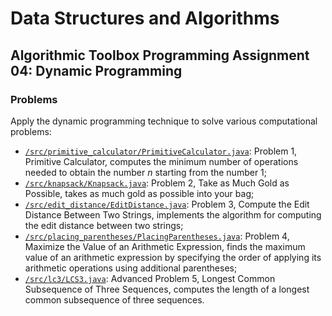# Data Structures and Algorithms
## Algorithmic Toolbox Programming Assignment 04: Dynamic Programming
### Problems
Apply the dynamic programming technique to solve various computational problems:
* [`/src/primitive_calculator/PrimitiveCalculator.java`](src/primitive_calculator/PrimitiveCalculator.java): Problem 1, Primitive Calculator, computes the minimum number of operations needed to obtain the number *n* starting from the number 1;
* [`/src/knapsack/Knapsack.java`](src/knapsack/Knapsack.java): Problem 2, Take as Much Gold as Possible, takes as much gold as possible into your bag;
* [`/src/edit_distance/EditDistance.java`](src/edit_distance/EditDistance.java): Problem 3, Compute the Edit Distance Between Two Strings, implements the algorithm for computing the edit distance between two strings;
* [`/src/placing_parentheses/PlacingParentheses.java`](src/placing_parentheses/PlacingParentheses.java): Problem 4, Maximize the Value of an Arithmetic Expression, finds the maximum value of an arithmetic expression by specifying the order of applying its arithmetic operations using additional parentheses;
* [`/src/lc3/LCS3.java`](src/lc3/LCS3.java): Advanced Problem 5, Longest Common Subsequence of Three Sequences, computes the length of a longest common subsequence of three sequences.
